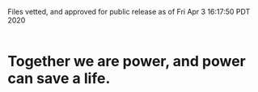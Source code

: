 Files vetted, and approved for public release as of Fri Apr  3 16:17:50 PDT 2020<br><br><h1>Together we are power, and power can save a life.</h1>
